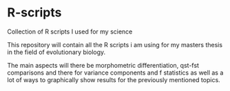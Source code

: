 # R-scripts
Collection of R scripts I used for my science

This repository will contain all the R scripts i am using for my masters thesis in the 
field of evolutionary biology.

The main aspects will there be morphometric differentiation,
qst-fst comparisons and there for variance components and f statistics as well as a lot of 
ways to graphically show results for the previously mentioned topics.
